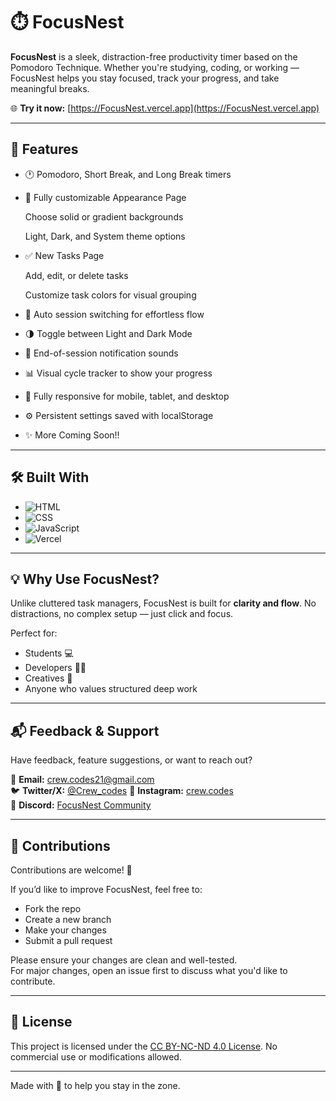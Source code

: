 # ⏱️ FocusNest

**FocusNest** is a sleek, distraction-free productivity timer based on the Pomodoro Technique. Whether you're studying, coding, or working — FocusNest helps you stay focused, track your progress, and take meaningful breaks.

🌐 **Try it now:** [https://FocusNest.vercel.app](https://FocusNest.vercel.app)

---

## 🚀 Features

- 🕐 Pomodoro, Short Break, and Long Break timers

- 🎨 Fully customizable Appearance Page

  Choose solid or gradient backgrounds

  Light, Dark, and System theme options

- ✅ New Tasks Page

  Add, edit, or delete tasks

  Customize task colors for visual grouping

- 🔁 Auto session switching for effortless flow

- 🌗 Toggle between Light and Dark Mode

- 🔔 End-of-session notification sounds

- 📊 Visual cycle tracker to show your progress

- 📱 Fully responsive for mobile, tablet, and desktop

- ⚙️ Persistent settings saved with localStorage

- ✨ More Coming Soon!!

---

## 🛠️ Built With

- ![HTML](https://img.shields.io/badge/-HTML5-E34F26?style=flat-square&logo=html5&logoColor=white)
- ![CSS](https://img.shields.io/badge/-CSS3-1572B6?style=flat-square&logo=css3)
- ![JavaScript](https://img.shields.io/badge/-JavaScript-F7DF1E?style=flat-square&logo=javascript&logoColor=black)
- ![Vercel](https://img.shields.io/badge/-Vercel-000000?style=flat-square&logo=vercel)

---

## 💡 Why Use FocusNest?

Unlike cluttered task managers, FocusNest is built for **clarity and flow**. No distractions, no complex setup — just click and focus.

Perfect for:

- Students 💻
- Developers 👨‍💻
- Creatives 🎨
- Anyone who values structured deep work

---

## 📬 Feedback & Support

Have feedback, feature suggestions, or want to reach out?

📧 **Email:** crew.codes21@gmail.com  
🐦 **Twitter/X:** [@Crew_codes](https://twitter.com/Crew_codes)
📸 **Instagram:** [crew.codes](https://www.instagram.com/crew.codes/)  
💬 **Discord:** [FocusNest Community](https://discord.gg/https://discord.gg/U9cmpsca)

---

## 🤝 Contributions

Contributions are welcome! 🎉

If you’d like to improve FocusNest, feel free to:

- Fork the repo
- Create a new branch
- Make your changes
- Submit a pull request

Please ensure your changes are clean and well-tested.  
For major changes, open an issue first to discuss what you'd like to contribute.

---

## 📄 License

This project is licensed under the [CC BY-NC-ND 4.0 License](https://creativecommons.org/licenses/by-nc-nd/4.0/).
No commercial use or modifications allowed.

---

Made with 💚 to help you stay in the zone.
